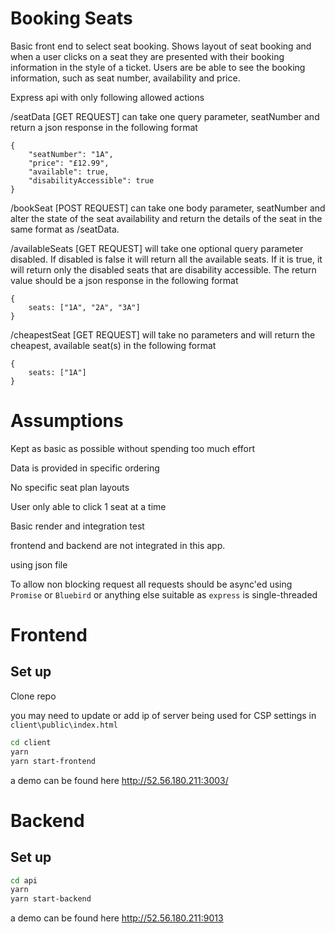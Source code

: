 # Booking Seats

Basic front end to select seat booking. Shows layout of seat booking and when a user clicks on a seat they are presented with their booking information in the style of a ticket.  Users are be able to see the booking information, such as seat number, availability and price.

Express api with only following allowed actions

/seatData [GET REQUEST] can take one query parameter, seatNumber and return a json response in the following format

    {
        "seatNumber": "1A",
        "price": "£12.99",
        "available": true,
        "disabilityAccessible": true
    }
    
/bookSeat [POST REQUEST] can take one body parameter, seatNumber and alter the state of the seat availability and return the details of the seat in the same format as /seatData.

/availableSeats [GET REQUEST] will take one optional query parameter disabled. If disabled is false it will return all the available seats. If it is true, it will return only the disabled seats that are disability accessible. The return value should be a json response in the following format

    {
        seats: ["1A", "2A", "3A"]
    }
    
/cheapestSeat [GET REQUEST] will take no parameters and will return the cheapest, available seat(s) in the following format

    {
        seats: ["1A"]
    }

# Assumptions

Kept as basic as possible without spending too much effort

Data is provided in specific ordering

No specific seat plan layouts

User only able to click 1 seat at a time

Basic render and integration test

frontend and backend are not integrated in this app.

using json file

To allow non blocking request all requests should be async'ed using `Promise` or `Bluebird` or anything else suitable as `express` is single-threaded


# Frontend

## Set up

Clone repo

you may need to update or add ip of server being used for CSP settings in `client\public\index.html`

```bash
cd client
yarn
yarn start-frontend
```


a demo can be found here http://52.56.180.211:3003/

# Backend

## Set up

```bash
cd api
yarn
yarn start-backend
```



a demo can be found here http://52.56.180.211:9013

